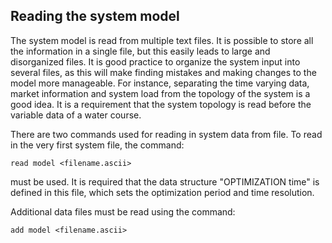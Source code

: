 ## Reading the system model
The system model is read from multiple text files. It is possible to store all the information in a single file, but this easily leads to large and disorganized files. It is good practice to organize the system input into several files, as this will make finding mistakes and making changes to the model more manageable. For instance, separating the time varying data, market information and system load from the topology of the system is a good idea. It is a requirement that the system topology is read before the variable data of a water course.

There are two commands used for reading in system data from file. To read in the very first system file, the command:
```
read model <filename.ascii>
```
must be used. It is required that the data structure "OPTIMIZATION time" is defined in this file, which sets the optimization period and time resolution.

Additional data files must be read using the command:
```
add model <filename.ascii>
```
